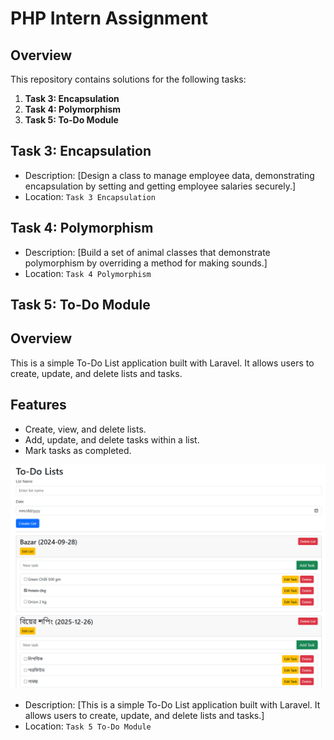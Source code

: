 # PHP Intern Assignment

## Overview

This repository contains solutions for the following tasks:

1. **Task 3: Encapsulation**
2. **Task 4: Polymorphism**
3. **Task 5: To-Do Module**

## Task 3: Encapsulation

- Description: [Design a class to manage employee data, demonstrating encapsulation by setting and getting employee salaries securely.]
- Location: `Task 3 Encapsulation`

## Task 4: Polymorphism

- Description: [Build a set of animal classes that demonstrate polymorphism by overriding a method for making sounds.]
- Location: `Task 4 Polymorphism`

## Task 5: To-Do Module

## Overview

This is a simple To-Do List application built with Laravel. It allows users to create, update, and delete lists and tasks.

## Features

- Create, view, and delete lists.
- Add, update, and delete tasks within a list.
- Mark tasks as completed.

![To-Do List Demo](images/image.png)


- Description: [This is a simple To-Do List application built with Laravel. It allows users to create, update, and delete lists and tasks.]
- Location: `Task 5 To-Do Module`



